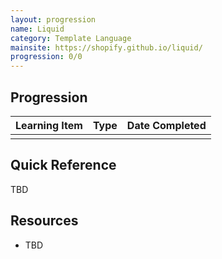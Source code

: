 ```yaml
---
layout: progression
name: Liquid
category: Template Language
mainsite: https://shopify.github.io/liquid/
progression: 0/0
---
```


## Progression

| Learning Item | Type | Date Completed |
| ------------- | ---- | -------------- |
|  |  |  |

## Quick Reference

TBD

## Resources

- TBD